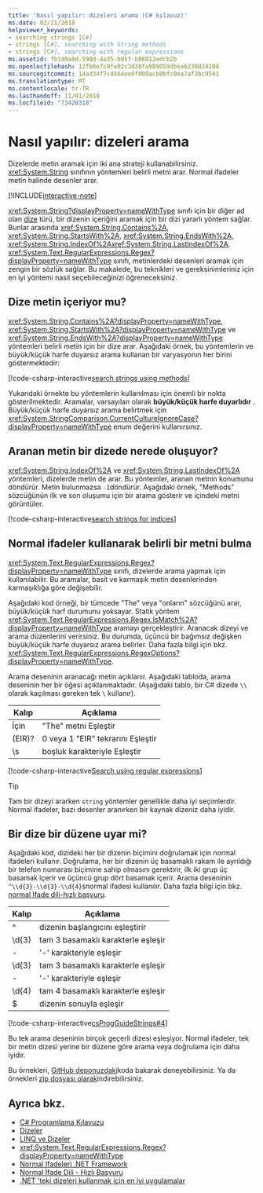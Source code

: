 ```yaml
---
title: 'Nasıl yapılır: dizeleri arama (C# kılavuz)'
ms.date: 02/21/2018
helpviewer_keywords:
- searching strings [C#]
- strings [C#], searching with String methods
- strings [C#], searching with regular expressions
ms.assetid: fb1d9a6d-598d-4a35-bd5f-b86012edcb2b
ms.openlocfilehash: 12fb0e7c9fe02c3438fa989059dbea6238d24104
ms.sourcegitcommit: 14ad34f7c4564ee0f009acb8bfc0ea7af3bc9541
ms.translationtype: MT
ms.contentlocale: tr-TR
ms.lasthandoff: 11/01/2019
ms.locfileid: "73420318"
---
```

# <a name="how-to-search-strings"></a>Nasıl yapılır: dizeleri arama

Dizelerde metin aramak için iki ana strateji kullanabilirsiniz. <xref:System.String> sınıfının yöntemleri belirli metni arar. Normal ifadeler metin halinde desenler arar.

[!INCLUDE[interactive-note](~/includes/csharp-interactive-note.md)]

<xref:System.String?displayProperty=nameWithType> sınıfı için bir diğer ad olan [dize](../language-reference/builtin-types/reference-types.md#the-string-type) türü, bir dizenin içeriğini aramak için bir dizi yararlı yöntem sağlar. Bunlar arasında <xref:System.String.Contains%2A>, <xref:System.String.StartsWith%2A>, <xref:System.String.EndsWith%2A>, <xref:System.String.IndexOf%2A><xref:System.String.LastIndexOf%2A>. <xref:System.Text.RegularExpressions.Regex?displayProperty=nameWithType> sınıfı, metinlerdeki desenleri aramak için zengin bir sözlük sağlar. Bu makalede, bu teknikleri ve gereksinimleriniz için en iyi yöntemi nasıl seçebileceğinizi öğreneceksiniz.

## <a name="does-a-string-contain-text"></a>Dize metin içeriyor mu?

<xref:System.String.Contains%2A?displayProperty=nameWithType>, <xref:System.String.StartsWith%2A?displayProperty=nameWithType> ve <xref:System.String.EndsWith%2A?displayProperty=nameWithType> yöntemleri belirli metin için bir dize arar. Aşağıdaki örnek, bu yöntemlerin ve büyük/küçük harfe duyarsız arama kullanan bir varyasyonın her birini göstermektedir:

[!code-csharp-interactive[search strings using methods](../../../samples/snippets/csharp/how-to/strings/SearchStrings.cs#1)]

Yukarıdaki örnekte bu yöntemlerin kullanılması için önemli bir nokta gösterilmektedir. Aramalar, varsayılan olarak **büyük/küçük harfe duyarlıdır** . Büyük/küçük harfe duyarsız arama belirtmek için <xref:System.StringComparison.CurrentCultureIgnoreCase?displayProperty=nameWithType> enum değerini kullanırsınız.

## <a name="where-does-the-sought-text-occur-in-a-string"></a>Aranan metin bir dizede nerede oluşuyor?

<xref:System.String.IndexOf%2A> ve <xref:System.String.LastIndexOf%2A> yöntemleri, dizelerde metin de arar. Bu yöntemler, aranan metnin konumunu döndürür. Metin bulunmazsa `-1`döndürür. Aşağıdaki örnek, "Methods" sözcüğünün ilk ve son oluşumu için bir arama gösterir ve içindeki metni görüntüler.
  
[!code-csharp-interactive[search strings for indices](../../../samples/snippets/csharp/how-to/strings/SearchStrings.cs#2)]

## <a name="finding-specific-text-using-regular-expressions"></a>Normal ifadeler kullanarak belirli bir metni bulma

<xref:System.Text.RegularExpressions.Regex?displayProperty=nameWithType> sınıfı, dizelerde arama yapmak için kullanılabilir. Bu aramalar, basit ve karmaşık metin desenlerinden karmaşıklığa göre değişebilir.

Aşağıdaki kod örneği, bir tümcede "The" veya "onların" sözcüğünü arar, büyük/küçük harf durumunu yoksayar. Statik yöntem <xref:System.Text.RegularExpressions.Regex.IsMatch%2A?displayProperty=nameWithType> aramayı gerçekleştirir. Aranacak dizeyi ve arama düzenlerini verirsiniz. Bu durumda, üçüncü bir bağımsız değişken büyük/küçük harfe duyarsız arama belirler. Daha fazla bilgi için bkz. <xref:System.Text.RegularExpressions.RegexOptions?displayProperty=nameWithType>.  

Arama deseninin aranacağı metin açıklanır. Aşağıdaki tabloda, arama deseninin her bir öğesi açıklanmaktadır. (Aşağıdaki tablo, bir C# dizede `\\` olarak kaçılması gereken tek `\` kullanır).

| Kalıp  | Açıklama     |
| -------- |-------------|
| İçin      | "The" metni Eşleştir |
| (EIR)?   | 0 veya 1 "EIR" tekrarını Eşleştir |
| \s       | boşluk karakteriyle Eşleştir    |
  
[!code-csharp-interactive[Search using regular expressions](../../../samples/snippets/csharp/how-to/strings/SearchStrings.cs#3)]
  
> [!TIP]
> Tam bir dizeyi ararken `string` yöntemler genellikle daha iyi seçimlerdir. Normal ifadeler, bazı desenler aranırken bir kaynak dizeniz daha iyidir.

## <a name="does-a-string-follow-a-pattern"></a>Bir dize bir düzene uyar mi?

Aşağıdaki kod, dizideki her bir dizenin biçimini doğrulamak için normal ifadeleri kullanır. Doğrulama, her bir dizenin üç basamaklı rakam ile ayrıldığı bir telefon numarası biçimine sahip olmasını gerektirir, ilk iki grup üç basamak içerir ve üçüncü grup dört basamak içerir. Arama deseninin `^\\d{3}-\\d{3}-\\d{4}$`normal ifadesi kullanılır. Daha fazla bilgi için bkz. [normal Ifade dili-hızlı başvuru](../../standard/base-types/regular-expression-language-quick-reference.md).

| Kalıp  | Açıklama                             |
| -------- |-------------------------------------|
| ^        | dizenin başlangıcını eşleştirir |
| \d{3}    | tam 3 basamaklı karakterle eşleşir  |
| -        | '-' karakteriyle eşleşir           |
| \d{3}    | tam 3 basamaklı karakterle eşleşir  |
| -        | '-' karakteriyle eşleşir           |
| \d{4}    | tam 4 basamaklı karakterle eşleşir  |
| $        | dizenin sonuyla eşleşir       |

[!code-csharp-interactive[csProgGuideStrings#4](../../../samples/snippets/csharp/how-to/strings/SearchStrings.cs#4)]

Bu tek arama deseninin birçok geçerli dizesi eşleşiyor. Normal ifadeler, tek bir metin dizesi yerine bir düzene göre arama veya doğrulama için daha iyidir.

Bu örnekleri, [GitHub deponuzdaki](https://github.com/dotnet/samples/tree/master/snippets/csharp/how-to/strings)koda bakarak deneyebilirsiniz. Ya da örnekleri [zip dosyası olarak](https://github.com/dotnet/samples/raw/master/snippets/csharp/how-to/strings.zip)indirebilirsiniz.

## <a name="see-also"></a>Ayrıca bkz.

- [C# Programlama Kılavuzu](../programming-guide/index.md)
- [Dizeler](../programming-guide/strings/index.md)
- [LINQ ve Dizeler](../programming-guide/concepts/linq/linq-and-strings.md)
- <xref:System.Text.RegularExpressions.Regex?displayProperty=nameWithType>
- [Normal Ifadeleri .NET Framework](../../standard/base-types/regular-expressions.md)
- [Normal İfade Dili - Hızlı Başvuru](../../standard/base-types/regular-expression-language-quick-reference.md)
- [.NET 'teki dizeleri kullanmak için en iyi uygulamalar](../../standard/base-types/best-practices-strings.md)
